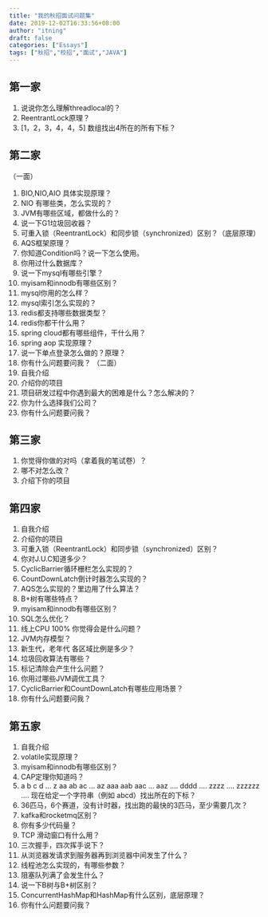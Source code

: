 ```yaml
---
title: "我的秋招面试问题集"
date: 2019-12-02T16:33:56+08:00
author: "itning"
draft: false
categories: ["Essays"]
tags: ["秋招","校招","面试","JAVA"]
---
```

## 第一家
1. 说说你怎么理解threadlocal的？
2. ReentrantLock原理？
3. [1，2，3，4，4，5] 数组找出4所在的所有下标？
<!--more-->
## 第二家
（一面）
1. BIO,NIO,AIO 具体实现原理？
2. NIO 有哪些类，怎么实现的？
3. JVM有哪些区域，都做什么的？
4. 说一下G1垃圾回收器？
5. 可重入锁（ReentrantLock）和同步锁（synchronized）区别？（底层原理）
6. AQS框架原理？
7. 你知道Condition吗？说一下怎么使用。
8. 你用过什么数据库？
9. 说一下mysql有哪些引擎？
10. myisam和innodb有哪些区别？
11. mysql你用的怎么样？
12. mysql索引怎么实现的？
13. redis都支持哪些数据类型？
14. redis你都干什么用？
15. spring cloud都有哪些组件，干什么用？
16. spring aop 实现原理？
17. 说一下单点登录怎么做的？原理？
18. 你有什么问题要问我？
（二面）
1. 自我介绍
2. 介绍你的项目
3. 项目研发过程中你遇到最大的困难是什么？怎么解决的？
4. 你为什么选择我们公司？
5. 你有什么问题要问我？

## 第三家
1. 你觉得你做的对吗（拿着我的笔试卷）？
2. 哪不对怎么改？
3. 介绍下你的项目

## 第四家
1. 自我介绍
2. 介绍你的项目
3. 可重入锁（ReentrantLock）和同步锁（synchronized）区别？
4. 你对J.U.C知道多少？
5. CyclicBarrier循环栅栏怎么实现的？
6. CountDownLatch倒计时器怎么实现的？
7. AQS怎么实现的？里边用了什么算法？
8. B+树有哪些特点？
9. myisam和innodb有哪些区别？
10. SQL怎么优化？
11. 线上CPU 100% 你觉得会是什么问题？
12. JVM内存模型？
13. 新生代，老年代 各区域比例是多少？
14. 垃圾回收算法有哪些？
15. 标记清除会产生什么问题？
16. 你用过哪些JVM调优工具？
17. CyclicBarrier和CountDownLatch有哪些应用场景？
18. 你有什么问题要问我？

## 第五家
1. 自我介绍
2. volatile实现原理？
3. myisam和innodb有哪些区别？
4. CAP定理你知道吗？
5. a b c d ... z aa ab ac ... az aaa aab aac ... aaz  .... dddd .... zzzz .... zzzzzz ....
   现在给定一个字符串（例如 abcd）找出所在的下标？
6. 36匹马，6个赛道，没有计时器，找出跑的最快的3匹马，至少需要几次？
7. kafka和rocketmq区别？
8. 你有多少代码量？
9. TCP 滑动窗口有什么用？
10. 三次握手，四次挥手说下？
11. 从浏览器发请求到服务器再到浏览器中间发生了什么？
12. 线程池怎么实现的，有哪些参数？
13. 阻塞队列满了会发生什么？
14. 说一下B树与B+树区别？
15. ConcurrentHashMap和HashMap有什么区别，底层原理？
16. 你有什么问题要问我？
